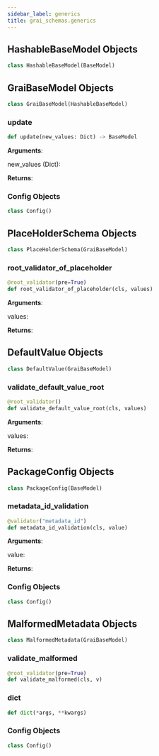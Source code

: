 ```yaml
---
sidebar_label: generics
title: grai_schemas.generics
---
```


## HashableBaseModel Objects

```python
class HashableBaseModel(BaseModel)
```



## GraiBaseModel Objects

```python
class GraiBaseModel(HashableBaseModel)
```



### update

```python
def update(new_values: Dict) -> BaseModel
```

**Arguments**:

  new_values (Dict):


**Returns**:



### Config Objects

```python
class Config()
```



## PlaceHolderSchema Objects

```python
class PlaceHolderSchema(GraiBaseModel)
```



### root\_validator\_of\_placeholder

```python
@root_validator(pre=True)
def root_validator_of_placeholder(cls, values)
```

**Arguments**:

  values:


**Returns**:



## DefaultValue Objects

```python
class DefaultValue(GraiBaseModel)
```



### validate\_default\_value\_root

```python
@root_validator()
def validate_default_value_root(cls, values)
```

**Arguments**:

  values:


**Returns**:



## PackageConfig Objects

```python
class PackageConfig(BaseModel)
```



### metadata\_id\_validation

```python
@validator("metadata_id")
def metadata_id_validation(cls, value)
```

**Arguments**:

  value:


**Returns**:



### Config Objects

```python
class Config()
```



## MalformedMetadata Objects

```python
class MalformedMetadata(GraiBaseModel)
```



### validate\_malformed

```python
@root_validator(pre=True)
def validate_malformed(cls, v)
```



### dict

```python
def dict(*args, **kwargs)
```



### Config Objects

```python
class Config()
```
